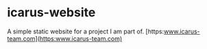 # icarus-website
A simple static website for a project I am part of.
[https:www.icarus-team.com](https:www.icarus-team.com)
